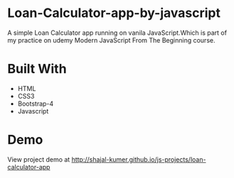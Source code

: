 # Loan-Calculator-app-by-javascript

A simple Loan Calculator app running on vanila JavaScript.Which is part of my practice on udemy Modern JavaScript From The Beginning course.

# Built With
- HTML
- CSS3
- Bootstrap-4
- Javascript

# Demo

View project demo at http://shajal-kumer.github.io/js-projects/loan-calculator-app
